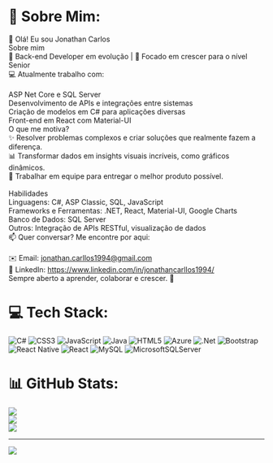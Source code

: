 # 💫 Sobre Mim:
👋 Olá! Eu sou Jonathan Carlos<br>Sobre mim<br>🎯 Back-end Developer em evolução | 🚀 Focado em crescer para o nível Senior<br>💻 Atualmente trabalho com:<br><br>ASP Net Core e SQL Server<br>Desenvolvimento de APIs e integrações entre sistemas<br>Criação de modelos em C# para aplicações diversas<br>Front-end em React com Material-UI<br>O que me motiva?<br>✨ Resolver problemas complexos e criar soluções que realmente fazem a diferença.<br>📊 Transformar dados em insights visuais incríveis, como gráficos dinâmicos.<br>🤝 Trabalhar em equipe para entregar o melhor produto possível.<br><br>Habilidades<br>Linguagens: C#, ASP Classic, SQL, JavaScript<br>Frameworks e Ferramentas: .NET, React, Material-UI, Google Charts<br>Banco de Dados: SQL Server<br>Outros: Integração de APIs RESTful, visualização de dados<br>📫 Quer conversar? Me encontre por aqui:<br><br>✉️ Email: jonathan.carllos1994@gmail.com<br>💼 LinkedIn: https://www.linkedin.com/in/jonathancarllos1994/<br>Sempre aberto a aprender, colaborar e crescer. 🚀

# 💻 Tech Stack:
![C#](https://img.shields.io/badge/c%23-%23239120.svg?style=for-the-badge&logo=csharp&logoColor=white) ![CSS3](https://img.shields.io/badge/css3-%231572B6.svg?style=for-the-badge&logo=css3&logoColor=white) ![JavaScript](https://img.shields.io/badge/javascript-%23323330.svg?style=for-the-badge&logo=javascript&logoColor=%23F7DF1E) ![Java](https://img.shields.io/badge/java-%23ED8B00.svg?style=for-the-badge&logo=openjdk&logoColor=white) ![HTML5](https://img.shields.io/badge/html5-%23E34F26.svg?style=for-the-badge&logo=html5&logoColor=white) ![Azure](https://img.shields.io/badge/azure-%230072C6.svg?style=for-the-badge&logo=microsoftazure&logoColor=white) ![.Net](https://img.shields.io/badge/.NET-5C2D91?style=for-the-badge&logo=.net&logoColor=white) ![Bootstrap](https://img.shields.io/badge/bootstrap-%238511FA.svg?style=for-the-badge&logo=bootstrap&logoColor=white) ![React Native](https://img.shields.io/badge/react_native-%2320232a.svg?style=for-the-badge&logo=react&logoColor=%2361DAFB) ![React](https://img.shields.io/badge/react-%2320232a.svg?style=for-the-badge&logo=react&logoColor=%2361DAFB) ![MySQL](https://img.shields.io/badge/mysql-4479A1.svg?style=for-the-badge&logo=mysql&logoColor=white) ![MicrosoftSQLServer](https://img.shields.io/badge/Microsoft%20SQL%20Server-CC2927?style=for-the-badge&logo=microsoft%20sql%20server&logoColor=white)
# 📊 GitHub Stats:
![](https://github-readme-stats.vercel.app/api?username=JonathanCarllos&theme=dark&hide_border=false&include_all_commits=false&count_private=false)<br/>
![](https://github-readme-streak-stats.herokuapp.com/?user=JonathanCarllos&theme=dark&hide_border=false)<br/>
![](https://github-readme-stats.vercel.app/api/top-langs/?username=JonathanCarllos&theme=dark&hide_border=false&include_all_commits=false&count_private=false&layout=compact)

---
[![](https://visitcount.itsvg.in/api?id=JonathanCarllos&icon=0&color=0)](https://visitcount.itsvg.in)

<!-- Proudly created with GPRM ( https://gprm.itsvg.in ) -->
